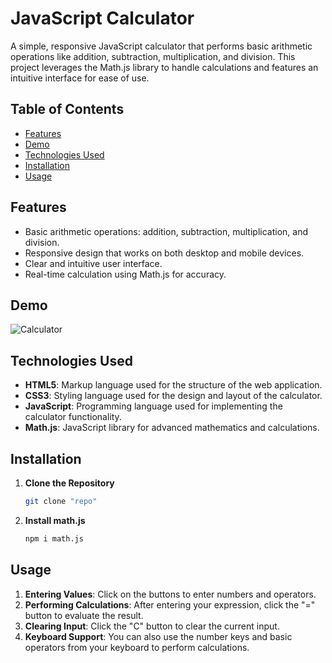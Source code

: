 # JavaScript Calculator

A simple, responsive JavaScript calculator that performs basic arithmetic operations like addition, subtraction, multiplication, and division. This project leverages the Math.js library to handle calculations and features an intuitive interface for ease of use.

## Table of Contents

- [Features](#features)
- [Demo](#demo)
- [Technologies Used](#technologies-used)
- [Installation](#installation)
- [Usage](#usage)

## Features

- Basic arithmetic operations: addition, subtraction, multiplication, and division.
- Responsive design that works on both desktop and mobile devices.
- Clear and intuitive user interface.
- Real-time calculation using Math.js for accuracy.

## Demo

![Calculator](https://github.com/user-attachments/assets/adeb8206-2d1e-4d35-8a0e-a9bfe854aacb)

## Technologies Used

- **HTML5**: Markup language used for the structure of the web application.
- **CSS3**: Styling language used for the design and layout of the calculator.
- **JavaScript**: Programming language used for implementing the calculator functionality.
- **Math.js**: JavaScript library for advanced mathematics and calculations.

## Installation

1. **Clone the Repository**
   ```bash
   git clone "repo"

2. **Install math.js**
    ```bash
    npm i math.js

## Usage

1. **Entering Values**: Click on the buttons to enter numbers and operators.
2. **Performing Calculations**: After entering your expression, click the "=" button to evaluate the result.
3. **Clearing Input**: Click the "C" button to clear the current input.
4. **Keyboard Support**: You can also use the number keys and basic operators from your keyboard to perform calculations.
